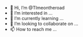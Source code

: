 - 👋 Hi, I’m @TImeontheroad
- 👀 I’m interested in ...
- 🌱 I’m currently learning ...
- 💞️ I’m looking to collaborate on ...
- 📫 How to reach me ...

<!---
TImeontheroad/TImeontheroad is a ✨ special ✨ repository because its `README.md` (this file) appears on your GitHub profile.
You can click the Preview link to take a look at your changes.
--->
